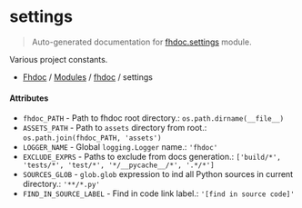 # settings

> Auto-generated documentation for [fhdoc.settings](../../fhdoc/settings.py) module.

Various project constants.

- [Fhdoc](../README.md#fhdoc-index) / [Modules](../MODULES.md#fhdoc-modules) / [fhdoc](index.md#fhdoc) / settings

#### Attributes

- `fhdoc_PATH` - Path to fhdoc root directory.: `os.path.dirname(__file__)`
- `ASSETS_PATH` - Path to `assets` directory from root.: `os.path.join(fhdoc_PATH, 'assets')`
- `LOGGER_NAME` - Global `logging.Logger` name.: `'fhdoc'`
- `EXCLUDE_EXPRS` - Paths to exclude from docs generation.: `['build/*', 'tests/*', 'test/*', '*/__pycache__/*', '.*/*']`
- `SOURCES_GLOB` - `glob.glob` expression to ind all Python sources in current directory.: `'**/*.py'`
- `FIND_IN_SOURCE_LABEL` - Find in code link label.: `'[find in source code]'`
